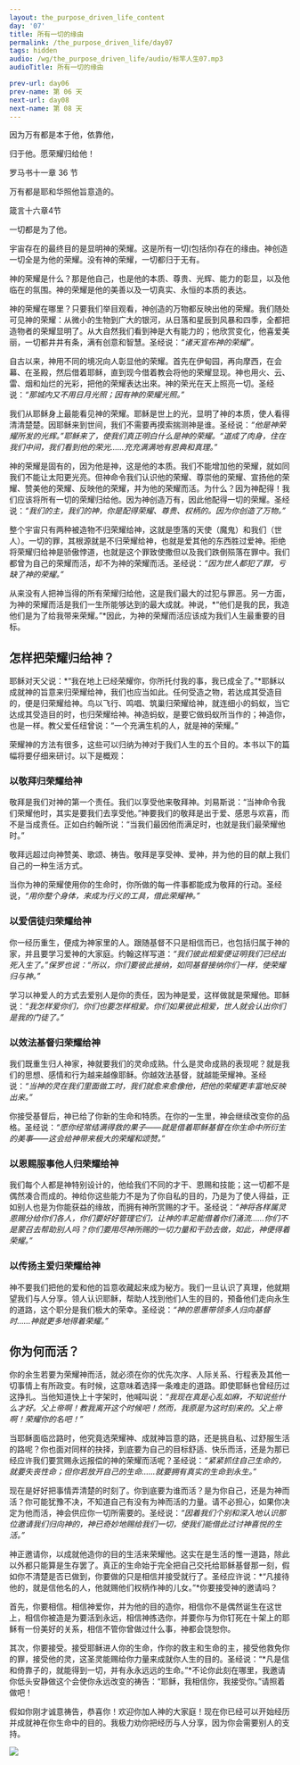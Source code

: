 ```yaml
---
layout: the_purpose_driven_life_content
day: '07'
title: 所有一切的缘由
permalink: /the_purpose_driven_life/day07
tags: hidden
audio: /wg/the_purpose_driven_life/audio/标竿人生07.mp3
audioTitle: 所有一切的缘由

prev-url: day06
prev-name: 第 06 天
next-url: day08
next-name: 第 08 天 
---
```


<div class="center script poem">
<p>因为万有都是本于他，依靠他，</p>
<P>归于他。愿荣耀归给他！</p>
<p class="sp-verse">罗马书十一章 36 节</p>
</div>
<div class="center script poem">
<p>万有都是耶和华照他旨意造的。</p>
<p class="sp-verse">箴言十六章4节</p>
</div>
<p class="first">一切都是为了他。</p>

宇宙存在的最终目的是显明神的荣耀。这是所有一切(包括你)存在的缘由。神创造一切全是为他的荣耀。没有神的荣耀，一切都归于无有。

神的荣耀是什么？那是他自己，也是他的本质、尊贵、光辉、能力的彰显，以及他临在的氛围。神的荣耀是他的美善以及一切真实、永恒的本质的表达。

神的荣耀在哪里？只要我们举目观看，神创造的万物都反映出他的荣耀。我们随处可见神的荣耀：从微小的生物到广大的银河，从日落和星辰到风暴和四季，全都把造物者的荣耀显明了。从大自然我们看到神是大有能力的；他欣赏变化，他喜爱美丽，一切都井井有条，满有创意和智慧。圣经说：*“诸天宣布神的荣耀”。*

自古以来，神用不同的境况向人彰显他的荣耀。首先在伊甸园，再向摩西，在会幕、在圣殿，然后借着耶稣，直到现今借着教会将他的荣耀显现。神也用火、云、雷、烟和灿烂的光彩，把他的荣耀表达出來。神的荣光在天上照亮一切。圣经说：*“那城内又不用日月光照；因有神的荣耀光照。”*

我们从耶稣身上最能看见神的荣耀。耶稣是世上的光，显明了神的本质，使人看得清清楚楚。因耶稣来到世间，我们不需要再摸索揣测神是谁。圣经说：*“他是神荣耀所发的光辉。”*耶稣来了，使我们真正明白什么是神的荣耀。*“道成了肉身，住在我们中间，我们看到他的荣光……充充满满地有恩典和真理。”*

神的荣耀是固有的，因为他是神，这是他的本质。我们不能增加他的荣耀，就如同我们不能让太阳更光亮。但神命令我们认识他的荣耀、尊崇他的荣耀、宣扬他的荣耀、赞美他的荣耀、反映他的荣耀，并为他的荣耀而活。为什么？因为神配得！我们应该将所有一切的荣耀归给他。因为神创造万有，因此他配得一切的荣耀。圣经说：*“我们的主，我们的神，你是配得荣耀、尊贵、权柄的。因为你创造了万物。”*

整个宇宙只有两种被造物不归荣耀给神，这就是堕落的天使（魔鬼）和我们（世人）。一切的罪，其根源就是不归荣耀给神，也就是爱其他的东西胜过爱神。拒绝将荣耀归给神是骄傲悖道，也就是这个罪致使撒但以及我们跌倒殒落在罪中。我们都曾为自己的荣耀而活，却不为神的荣耀而活。圣经说：*“因为世人都犯了罪，亏缺了神的荣耀。”*

从来没有人把神当得的所有荣耀归给他，这是我们最大的过犯与罪恶。另一方面，为神的荣耀而活是我们一生所能够达到的最大成就。神说，*“他们是我的民，我造他们是为了给我带来荣耀。”*因此，为神的荣耀而活应该成为我们人生最重要的目标。

## 怎样把荣耀归给神？

耶稣对天父说：*“我在地上已经荣耀你，你所托付我的事，我已成全了。”*耶稣以成就神的旨意来归荣耀给神，我们也应当如此。任何受造之物，若达成其受造目的，便是归荣耀给神。鸟以飞行、鸣唱、筑巢归荣耀给神，就连细小的蚂蚁，当它达成其受造目的时，也归荣耀给神。神造蚂蚁，是要它做蚂蚁所当作的；神造你，也是一样。教父爱任纽曾说：“一个充满生机的人，就是神的荣耀。”

荣耀神的方法有很多，这些可以归纳为神对于我们人生的五个目的。本书以下的篇幅将要仔细来研讨。以下是概观：

### 以敬拜归荣耀给神

敬拜是我们对神的第一个责任。我们以享受他来敬拜神。刘易斯说：“当神命令我们荣耀他时，其实是要我们去享受他。”神要我们的敬拜是出于爱、感恩与欢喜，而不是当成责任。正如白约翰所说：“当我们最因他而满足时，也就是我们最荣耀他时。”

敬拜远超过向神赞美、歌颂、祷告。敬拜是享受神、爱神，并为他的目的献上我们自己的一种生活方式。

当你为神的荣耀使用你的生命时，你所做的每一件事都能成为敬拜的行动。圣经说，*“用你整个身体，来成为行义的工具，借此荣耀神。”*

### 以爱信徒归荣耀给神

你一经历重生，便成为神家里的人。跟随基督不只是相信而已，也包括归属于神的家，并且要学习爱神的大家庭。约翰这样写道：*“我们彼此相爱便证明我们已经出死入生了。”*保罗也说：*“所以，你们要彼此接纳，如同基督接纳你们一样，使荣耀归与神。”*

学习以神爱人的方式去爱别人是你的责任，因为神是爱，这样做就是荣耀他。耶稣说：*“我怎样爱你们，你们也要怎样相爱。你们如果彼此相爱，世人就会认出你们是我的门徒了。”*

### 以效法基督归荣耀给神

我们既重生归人神家，神就要我们的灵命成熟。什么是灵命成熟的表现呢？就是我们的思想、感情和行为越来越像耶稣。你越效法基督，就越能荣耀神。圣经说：*“当神的灵在我们里面做工时，我们就愈来愈像他，把他的荣耀更丰富地反映出来。”*

你接受基督后，神已给了你新的生命和特质。在你的一生里，神会继续改变你的品格。圣经说：*“愿你经常结满得救的果子——就是借着耶稣基督在你生命中所衍生的美事——这会给神带来极大的荣耀和颂赞。”*

### 以恩赐服事他人归荣耀给神

我们每个人都是神特别设计的，他给我们不同的才干、恩赐和技能；这一切都不是偶然凑合而成的。神给你这些能力不是为了你自私的目的，乃是为了使人得益，正如别人也是为你能获益的缘故，而拥有神所赏赐的才干。圣经说：*“神将各样属灵恩赐分给你们各人，你们要好好管理它们，让神的丰足能借着你们涌流……你们不是蒙召去帮助别人吗？你们要用尽神所赐的一切力量和干劲去做，如此，神便得着荣耀。”*

### 以传扬主爱归荣耀给神

神不要我们把他的爱和他的旨意收藏起来成为秘方。我们一旦认识了真理，他就期望我们与人分享。领人认识耶稣，帮助人找到他们人生的目的，预备他们走向永生的道路，这个职分是我们极大的荣幸。圣经说：*“神的恩惠带领多人归向基督时……神就更多地得着荣耀。”*

## 你为何而活？

你的余生若要为荣耀神而活，就必须在你的优先次序、人际关系、行程表及其他一切事情上有所政变。有时候，这意味着选择一条难走的道路。即使耶稣也曾经历过这挣扎。当他知道快上十字架时，他喊叫说：*“我现在真是心乱如麻，不知说些什么才好。父上帝啊！教我离开这个时候吧！然而，我原是为这时刻来的。父上帝啊！荣耀你的名吧！”*

当耶稣面临岔路时，他究竟选荣耀神、成就神旨意的路，还是挑自私、过舒服生活的路呢？你也面对同样的抉择，到底要为自己的目标舒适、快乐而活，还是为那已经应许我们要赏赐永远报偿的神的荣耀而活呢？圣经说：*“紧紧抓住自己生命的，就要失丧性命；但你若放开自己的生命……就要拥有真实的生命到永生。”*

现在是好好把事情弄清楚的时刻了。你到底要为谁而活？是为你自己，还是为神而活？你可能犹豫不决，不知道自己有没有为神而活的力量。请不必担心，如果你决定为他而活，神会供应你一切所需要的。圣经说：*“因着我们个别和深入地认识那位邀请我们归向神的，神已奇妙地赐给我们一切，使我们能借此过讨神喜悦的生活。”*

神正邀请你，以成就他造你的目的生活来荣耀他。这实在是生活的惟一道路，除此以外都只能算是生存罢了。真正的生命始于完全把自己交托给耶稣基督那一刻，假如你不清楚是否已做到，你要做的只是相信并接受就行了。圣经应许说：*“凡接待他的，就是信他名的人，他就赐他们权柄作神的儿女。”*你要接受神的邀请吗？

首先，你要相信。相信神爱你，并为他的目的造你，相信你不是偶然诞生在这世上，相信你被造是为要活到永远，相信神拣选你，并要你与为你钉死在十架上的耶稣有一份美好的关系，相信不管你曾做过什么事，神都会饶恕你。

其次，你要接受。接受耶稣进人你的生命，作你的救主和生命的主，接受他救免你的罪，接受他的灵，这圣灵能赐给你力量来成就你人生的目的。圣经说：“*凡是信和倚靠子的，就能得到一切，并有永永远远的生命。”*不论你此刻在哪里，我邀请你低头安静做这个会使你永远改变的祷告：“耶稣，我相信你，我接受你。”请照着做吧！

假如你刚才诚意祷告，恭喜你！欢迎你加人神的大家庭！现在你已经可以开始经历并成就神在你生命中的目的。我极力劝你把经历与人分享，因为你会需要别人的支持。

<div class="article-img-wrapper">
  <img src="https://typora-1259024198.cos.ap-beijing.myqcloud.com/wg/the_purpose_driven_life/image/day07_card.jpg">
</div>